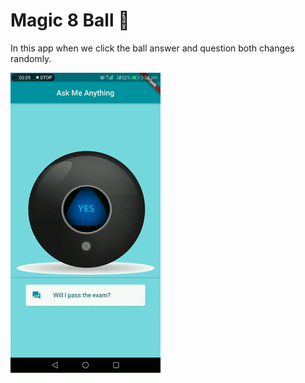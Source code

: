 


# Magic 8 Ball 🎱

In this app when we click the ball answer and question both changes randomly.

![Finished App](app.gif)



